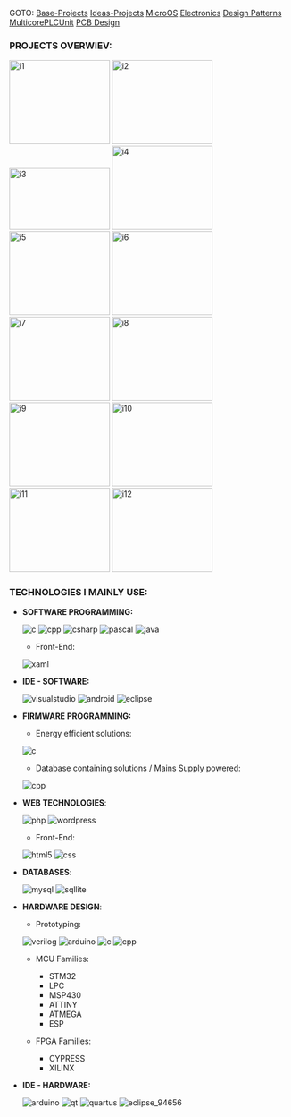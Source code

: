 GOTO: [Base-Projects](https://github.com/DamianKJKujawski/Base-Projects) [Ideas-Projects](https://github.com/DamianKJKujawski/Ideas-Projects) [MicroOS](https://github.com/DamianKJKujawski/MicroOS) [Electronics](https://github.com/DamianKJKujawski/Electronics) [Design Patterns](https://github.com/DamianKJKujawski/DesignPatterns) [MulticorePLCUnit](https://github.com/DamianKJKujawski/MulticorePLCUnit) [PCB Design](https://github.com/DamianKJKujawski/PCB)


### PROJECTS OVERWIEV:

<img src="https://github.com/DamianKJKujawski/Base-Projects/assets/160174331/d0922a4b-0dfc-4e24-85c0-679c9a000489" alt="i1" style="width:180px;height:150px;"> <img src="https://github.com/DamianKJKujawski/Base-Projects/assets/160174331/34271491-5f07-4c16-9963-a1e73bfd446b" alt="i2" style="width:180px;height:150px;"> <img src="https://github.com/DamianKJKujawski/Base-Projects/assets/160174331/7a0f1b09-13c1-4e79-80ee-067c195ef684" alt="i3" style="width:180px;height:110px;"> <img src="https://github.com/DamianKJKujawski/PCB/assets/160174331/518f5a54-8ba5-4e70-8c17-e57654997c92" alt="i4" style="width:180px;height:150px;"> <img src="https://github.com/DamianKJKujawski/PCB/assets/160174331/ec14f3ef-ac88-42a4-b10b-05f8bec9cfd2" alt="i5" style="width:180px;height:150px;"> <img src="https://github.com/DamianKJKujawski/TinyOS/assets/160174331/4f0a33c8-c478-4984-ba18-c1bda71e95c3" alt="i6" style="width:180px;height:150px;"> <img src="https://github.com/DamianKJKujawski/Electronics/assets/160174331/c0625742-801d-42d7-80d7-0df6dd739875" alt="i7" style="width:180px;height:150px;"> <img src="https://github.com/DamianKJKujawski/DamianKJKujawski/assets/160174331/e6d47e19-41f8-4629-80c9-ed68a6487a6a" alt="i8" style="width:180px;height:150px;"> <img src="https://github.com/DamianKJKujawski/DamianKJKujawski/assets/160174331/a793ceea-deac-443f-aa0c-dda869748722" alt="i9" style="width:180px;height:150px;"> <img src="https://github.com/DamianKJKujawski/DamianKJKujawski/assets/160174331/94661f8b-d860-4be2-91c2-2c7099fb7166" alt="i10" style="width:180px;height:150px;"> <img src="https://github.com/DamianKJKujawski/DamianKJKujawski/assets/160174331/b0c89f53-8298-4484-a8b5-cd56b84cb026" alt="i11" style="width:180px;height:150px;"> <img src="https://github.com/DamianKJKujawski/DamianKJKujawski/assets/160174331/c7a50079-8ac7-4475-8f74-ddcd0c5a870c" alt="i12" style="width:180px;height:150px;"> 



### TECHNOLOGIES I MAINLY USE:

- __SOFTWARE PROGRAMMING:__

  ![c](https://github.com/DamianKJKujawski/DamianKJKujawski/assets/160174331/07d80066-1029-48d8-970e-058175ee32f3)
  ![cpp](https://github.com/DamianKJKujawski/DamianKJKujawski/assets/160174331/14c80172-1ba2-4ade-b699-136d068fffc2)
  ![csharp](https://github.com/DamianKJKujawski/DamianKJKujawski/assets/160174331/4358133a-8228-4417-9c1a-c4967bd4d18d)
  ![pascal](https://github.com/DamianKJKujawski/DamianKJKujawski/assets/160174331/5631bfae-92e1-4feb-a2d5-1fe2291fb16d)
  ![java](https://github.com/DamianKJKujawski/DamianKJKujawski/assets/160174331/c4a66b9a-6f8f-4446-bf7e-64340a7f5878)

  - Front-End:

  ![xaml](https://github.com/DamianKJKujawski/DamianKJKujawski/assets/160174331/1f2fb4c1-190c-4ead-8eda-c870b22d231f)

- __IDE - SOFTWARE:__

  ![visualstudio](https://github.com/DamianKJKujawski/DamianKJKujawski/assets/160174331/c5539749-55b6-430b-848f-64c7050ca579) 
  ![android](https://github.com/DamianKJKujawski/DamianKJKujawski/assets/160174331/7559223e-6aba-4776-ab0e-d435a3f324b6)
  ![eclipse](https://github.com/DamianKJKujawski/DamianKJKujawski/assets/160174331/187577ea-430c-475b-b568-d0b278f1f7b6)

- __FIRMWARE PROGRAMMING:__

  - Energy efficient solutions:
    
  ![c](https://github.com/DamianKJKujawski/DamianKJKujawski/assets/160174331/07d80066-1029-48d8-970e-058175ee32f3)

  - Database containing solutions / Mains Supply powered:
    
  ![cpp](https://github.com/DamianKJKujawski/DamianKJKujawski/assets/160174331/14c80172-1ba2-4ade-b699-136d068fffc2)

- __WEB TECHNOLOGIES__:
  
  ![php](https://github.com/DamianKJKujawski/DamianKJKujawski/assets/160174331/c8fee59b-f632-4815-8260-bea2dbfe41dc)
  ![wordpress](https://github.com/DamianKJKujawski/DamianKJKujawski/assets/160174331/9ad1b49c-2042-48c6-83c1-19b1375aae44)

    - Front-End:

  ![html5](https://github.com/DamianKJKujawski/DamianKJKujawski/assets/160174331/65d9c097-9ed6-433f-b8e6-2b214ad97b00)
  ![css](https://github.com/DamianKJKujawski/DamianKJKujawski/assets/160174331/d42a4323-d2c3-42f5-a4b7-54936ae6e2a7)

- __DATABASES__:

  ![mysql](https://github.com/DamianKJKujawski/DamianKJKujawski/assets/160174331/0a90ccb9-8e4a-4098-9cae-fb7adf5f0537)
  ![sqllite](https://github.com/DamianKJKujawski/DamianKJKujawski/assets/160174331/d8149d51-20be-4d4e-b29b-e6e79bf0ce15)

- __HARDWARE DESIGN__:

  - Prototyping:

  ![verilog](https://github.com/DamianKJKujawski/DamianKJKujawski/assets/160174331/de536f02-f6d5-4de4-ae30-2d17ac6afc0a)
  ![arduino](https://github.com/DamianKJKujawski/DamianKJKujawski/assets/160174331/80e6fbf2-b446-4311-8be3-b2af72c5f9d7)
  ![c](https://github.com/DamianKJKujawski/DamianKJKujawski/assets/160174331/07d80066-1029-48d8-970e-058175ee32f3)
  ![cpp](https://github.com/DamianKJKujawski/DamianKJKujawski/assets/160174331/14c80172-1ba2-4ade-b699-136d068fffc2)
  
  - MCU Families:
    
     - STM32
     - LPC   
     - MSP430
     - ATTINY
     - ATMEGA
     - ESP
   
  - FPGA Families:
    
     - CYPRESS
     - XILINX

- __IDE - HARDWARE:__

  ![arduino](https://github.com/DamianKJKujawski/DamianKJKujawski/assets/160174331/80e6fbf2-b446-4311-8be3-b2af72c5f9d7)
  ![qt](https://github.com/DamianKJKujawski/DamianKJKujawski/assets/160174331/00e47a5f-bffd-4a04-9251-a6c07488fab9)
  ![quartus](https://github.com/DamianKJKujawski/DamianKJKujawski/assets/160174331/715f94f4-7266-488a-a27a-e61f2f4c5bb6)
  ![eclipse_94656](https://github.com/DamianKJKujawski/DamianKJKujawski/assets/160174331/a4da4b36-704e-4269-8f0e-b3371225a55b)
